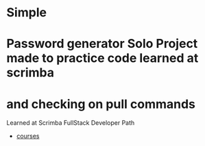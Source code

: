 # Simple
# Password generator Solo Project made to practice code learned at scrimba

# and checking on pull commands





Learned at Scrimba FullStack Developer Path

- [courses](https://scrimba.com/courses)
